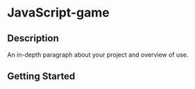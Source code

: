 # **JavaScript-game**
## Description

An in-depth paragraph about your project and overview of use.

## Getting Started
